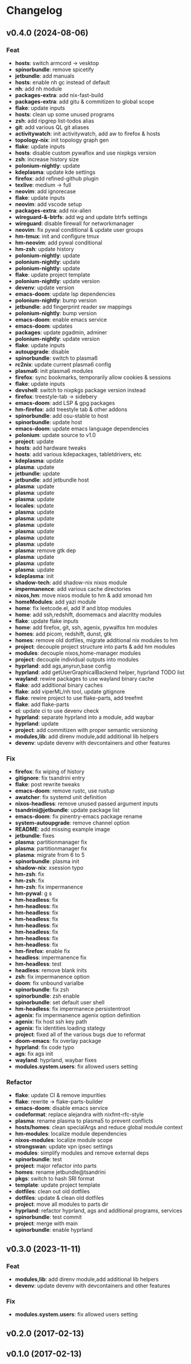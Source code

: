 <!-- markdownlint-disable MD024 -->

# Changelog

## v0.4.0 (2024-08-06)

### Feat

- **hosts**: switch armcord -> vesktop
- **spinorbundle**: remove spicetify
- **jetbundle**: add manuals
- **hosts**: enable nh gc instead of default
- **nh**: add nh module
- **packages-extra**: add nix-fast-build
- **packages-extra**: add gitu & commitizen to global scope
- **flake**: update inputs
- **hosts**: clean up some unused programs
- **zsh**: add ripgrep list-todos alias
- **git**: add various QL git aliases
- **activitywatch**: init activitywatch, add aw to firefox & hosts
- **topology-nix**: init topology graph gen
- **flake**: update inputs
- **hosts**: disable custom pywaflox and use nixpkgs version
- **zsh**: increase history size
- **polonium-nightly**: update
- **kdeplasma**: update kde settings
- **firefox**: add refined-github plugin
- **texlive**: medium -> full
- **neovim**: add ignorecase
- **flake**: update inputs
- **neovim**: add vscode setup
- **packages-extra**: add nix-alien
- **wireguard-&-btrfs**: add wg and update btrfs settings
- **wireguard**: disable firewall for networkmanager
- **neovim**: fix pywal conditional & update user groups
- **hm-tmux**: init and configure tmux
- **hm-neovim**: add pywal conditional
- **hm-zsh**: update history
- **polonium-nightly**: update
- **polonium-nightly**: update
- **polonium-nightly**: update
- **flake**: update project template
- **polonium-nightly**: update version
- **devenv**: update version
- **emacs-doom**: update lsp dependencies
- **polonium-nightly**: bump version
- **jetbundle**: add fingerprint reader sw mappings
- **polonium-nightly**: bump version
- **emacs-doom**: enable emacs service
- **emacs-doom**: updates
- **packages**: update pgadmin, adminer
- **polonium-nightly**: update version
- **flake**: update inputs
- **autoupgrade**: disable
- **spinorbundle**: switch to plasma6
- **rc2nix**: update current plasma6 config
- **plasma6**: init plasma6 modules
- **firefox**: sync bookmarks, temporarily allow cookies & sessions
- **flake**: update inputs
- **devshell**: switch to nixpkgs package version instead
- **firefox**: treestyle-tab -> sidebery
- **emacs-doom**: add LSP & gpg packages
- **hm-firefox**: add treestyle tab & other addons
- **spinorbundle**: add osu-stable to host
- **spinorbundle**: update host
- **emacs-doom**: update emacs language dependencies
- **polonium**: update source to v1.0
- **project**: update
- **hosts**: add hardware tweaks
- **hosts**: add various kdepackages, tabletdrivers, etc
- **kdeplasma**: update
- **plasma**: update
- **jetbundle**: update
- **jetbundle**: add jetbundle host
- **plasma**: update
- **plasma**: update
- **plasma**: update
- **locales**: update
- **plasma**: update
- **plasma**: update
- **plasma**: update
- **plasma**: update
- **plasma**: update
- **plasma**: update
- **plasma**: remove gtk dep
- **plasma**: update
- **plasma**: update
- **plasma**: update
- **kdeplasma**: init
- **shadow-tech**: add shadow-nix nixos module
- **impermanence**: add various cache directories
- **nixos,hm**: move nixos module to hm & add xmonad hm
- **homeModules**: add yazi module
- **home**: fix leetcode.el, add lf and btop modules
- **home**: add ssh,redshift, doomemacs and alacritty modules
- **flake**: update flake inputs
- **home**: add firefox, git, ssh, agenix, pywalfox hm modules
- **homes**: add picom, redshift, dunst, gtk
- **homes**: remove old dotfiles, migrate additional nix modules to hm
- **project**: decouple project structure into parts & add hm modules
- **modules**: decouple nixos,home-manager modules
- **project**: decouple individual outputs into modules
- **hyprland**: add ags,anyrun,base config
- **hyprland**: add getUserGraphicalBackend helper, hyprland TODO list
- **wayland**: rewire packages to use wayland binary cache
- **flake**: add additional binary caches
- **flake**: add viperML/nh tool, update gitignore
- **flake**: rewire project to use flake-parts, add treefmt
- **flake**: add flake-parts
- **ci**: update ci to use devenv check
- **hyprland**: separate hyprland into a module, add waybar
- **hyprland**: update
- **project**: add commitizen with proper semantic versioning
- **modules,lib**: add direnv module,add additional lib helpers
- **devenv**: update devenv with devcontainers and other features

### Fix

- **firefox**: fix wiping of history
- **gitignore**: fix tsandrini entry
- **flake**: post rewrite tweaks
- **emacs-doom**: remove rustc, use rustup
- **awatcher**: fix systemd unit definition
- **nixos-headless**: remove unused passed argument inputs
- **tsandrini@jetbundle**: update package list
- **emacs-doom**: fix pinentry-emacs package rename
- **system-autoupgrade**: remove channel option
- **README**: add missing example image
- **jetbundle**: fixes
- **plasma**: partitionmanager fix
- **plasma**: partitionmanager fix
- **plasma**: migrate from 6 to 5
- **spinorbundle**: plasma init
- **shadow-nix**: xsession typo
- **hm-zsh**: fix
- **hm-zsh**: fix
- **hm-zsh**: fix impermanence
- **hm-pywal**: g s
- **hm-headless**: fix
- **hm-headless**: fix
- **hm-headless**: fix
- **hm-headless**: fix
- **hm-headless**: fix
- **hm-headless**: fix
- **hm-headless**: fix
- **hm-headless**: fix
- **hm-firefox**: enable fix
- **headless**: impermanence fix
- **hm-headless**: test
- **headless**: remove blank inits
- **zsh**: fix impermanence option
- **doom**: fix unbound varialbe
- **spinorbundle**: fix zsh
- **spinorbundle**: zsh enable
- **spinorbundle**: set default user shell
- **hm-headless**: fix impermanece persistentroot
- **agenix**: fix impermanence agenix option definition
- **agenix**: fix host ssh key path
- **agenix**: fix identities loading stategy
- **project**: fixed all of the various bugs due to reformat
- **doom-emacs**: fix overlay package
- **hyprland**: fix code typo
- **ags**: fix ags init
- **wayland**: hyprland, waybar fixes
- **modules.system.users**: fix allowed users setting

### Refactor

- **flake**: update CI & remove impurities
- **flake**: rewrite -> flake-parts-builder
- **emacs-doom**: disable emacs service
- **codeformat**: replace alejandra with nixfmt-rfc-style
- **plasma**: rename plasma to plasma5 to prevent conflicts
- **hosts/homes**: clean specialArgs and reduce global module context
- **hm-modules**: localize module dependencies
- **nixos-modules**: localize module scope
- **strongswan**: update vpn ipsec settings
- **modules**: simplify modules and remove external deps
- **spinorbundle**: test
- **project**: major refactor into parts
- **homes**: rename jetbundle@tsandrini
- **pkgs**: switch to hash SRI format
- **template**: update project template
- **dotfiles**: clean out old dotfiles
- **dotfiles**: update & clean old dotfiles
- **project**: move all modules to parts dir
- **hyprland**: refactor hyprland, ags and additional programs, services
- **spinorbundle**: test commit
- **project**: merge with main
- **spinorbundle**: enable hyprland

## v0.3.0 (2023-11-11)

### Feat

- **modules,lib**: add direnv module,add additional lib helpers
- **devenv**: update devenv with devcontainers and other features

### Fix

- **modules.system.users**: fix allowed users setting

## v0.2.0 (2017-02-13)

## v0.1.0 (2017-02-13)
